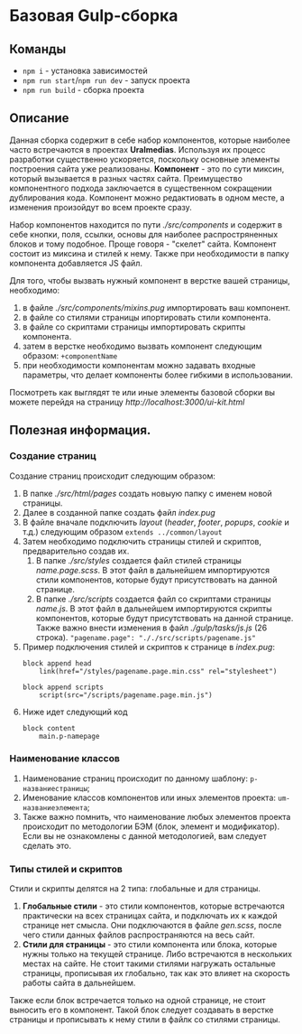 # Базовая Gulp-сборка
## Команды
- `npm i` - установка зависимостей
- `npm run start`/`npm run dev` - запуск проекта
- `npm run build` - сборка проекта

## Описание
Данная сборка содержит в себе набор компонентов, которые наиболее часто встречаются в проектах **Uralmedias**. Используя их процесс разработки существенно ускоряется, поскольку основные элементы построения сайта уже реализованы.
**Компонент** - это по сути миксин, который вызывается в разных частях сайта.
Преимущество компонентного подхода заключается в существенном сокращении дублирования кода. Компонент можно редактиовать в одном месте, а изменения произойдут во всем проекте сразу. 

Набор компонентов находится по пути *./src/components* и содержит в себе кнопки, поля, ссылки, основы для наиболее распростряненных блоков и тому подобное. Проще говоря - "скелет" сайта.
Компонент состоит из миксина и стилей к нему. Также при необходимости в папку компонента добавляется JS файл. 

Для того, чтобы вызвать нужный компонент в верстке вашей страницы, необходимо:
1. в файле *./src/components/mixins.pug* импортировать ваш компонент. 
1. в файле со стилями страницы ипортировать стили компонента.
1. в файле со скриптами страницы импортировать скрипты компонента.
1. затем в верстке необходимо вызвать компонент следующим образом: `+componentName`
1. при необходимости компонентам можно задавать входные параметры, что делает компоненты более гибкими в использовании.

Посмотреть как выглядят те или иные элементы базовой сборки вы можете перейдя на страницу *http://localhost:3000/ui-kit.html*

## Полезная информация.
### Создание страниц
Создание страниц происходит следующим образом:
1. В папке *./src/html/pages* создать новыую папку с именем новой страницы.
1. Далее в созданной папке создать файл *index.pug*
1. В файле вначале подключить *layout* (*header*, *footer*, *popups*, *cookie* и т.д.) следующим образом `extends ../common/layout`
1. Затем необходимо подключить страницы стилей и скриптов, предварительно создав их. 
    1. В папке *./src/styles* создается файл стилей страницы *name.page.scss*. В этот файл в дальнейшем импортируются стили компонентов, которые будут присутствовать на данной странице.
    1. В папке *./src/scripts* создается файл со скриптами страницы *name.js*. В этот файл в дальнейшем импортируются скрипты компонентов, которые будут присутствовать на данной странице. Также важно внести изменения в файл *./gulp/tasks/js.js* (26 строка). `"pagename.page": "././src/scripts/pagename.js"`
1. Пример подключения стилей и скриптов к странице в *index.pug*:
    ```pug
    block append head
        link(href="/styles/pagename.page.min.css" rel="stylesheet")

    block append scripts
        script(src="/scripts/pagename.page.min.js")
    ```
1. Ниже идет следующий код 
    ```pug
    block content
        main.p-namepage
    ```
### Наименование классов
1. Наименование страниц происходит по данному шаблону: `p-названиестраницы`;
2. Именование классов компонентов или иных элементов проекта: `um-названиеэлемента`;
3. Также важно помнить, что наименование любых элементов проекта происходит по методологии БЭМ (блок, элемент и модификатор). Если вы не ознакомлены с данной методологией, вам следует сделать это. 

### Типы стилей и скриптов
Стили и скрипты делятся на 2 типа: глобальные и для страницы. 
1. **Глобальные стили** - это стили компонентов, которые встречаются практически на всех страницах сайта, и подключать их к каждой странице нет смысла. Они подключаются в файле *gen.scss*, после чего стили данных файлов распространяются на весь сайт.
1. **Стили для страницы** - это стили компонента или блока, которые нужны только на текущей странице. Либо встречаются в нескольких местах на сайте. Не стоит такими стилями нагружать остальные страницы, прописывая их глобально, так как это влияет на скорость работы сайта в дальнейшем.

Также если блок встречается только на одной странице, не стоит выносить его в компонент. Такой блок следует создавать в верстке страницы и прописывать к нему стили в файлк со стилями страницы. 